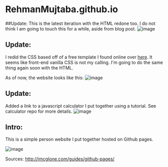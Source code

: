 # RehmanMujtaba.github.io

##Update:
This is the latest iteration with the HTML redone too. I do not think I am going to touch this for a while, aside from blog post.
![image](https://user-images.githubusercontent.com/97486476/218301100-0791af26-28bc-4e68-bb59-aba4eefe3230.png)


## Update:
I redid the CSS based off of a free template I found online over [here](http://www.markups.io/). It seems like front-end vanilla CSS is not my calling.
I'm going to do the same thing again soon with the HTML.

As of now, the website looks like this:
![image](https://user-images.githubusercontent.com/97486476/218277899-11f68391-1723-4c59-b403-1b46ad2e932b.png)


## Update:
Added a link to a javascript calculator I put together using a tutorial. See calculator repo for more details.
![image](https://user-images.githubusercontent.com/97486476/218278128-843664af-7a14-4d09-be0d-2488ef3e6b96.png)

## Intro:
This is a simple person website I put together hosted on Github pages.

![image](https://user-images.githubusercontent.com/97486476/166587607-057ef212-2432-44e8-a2c2-0da34e7eda7e.png)


Sources:
http://jmcglone.com/guides/github-pages/


